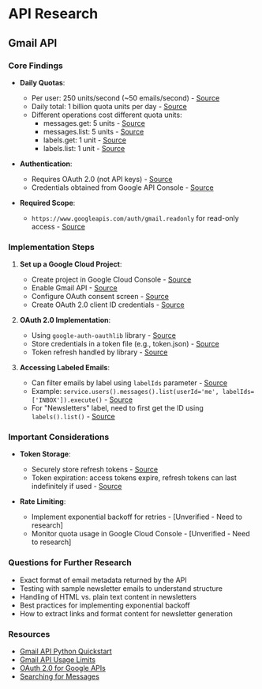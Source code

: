 # API Research

## Gmail API

### Core Findings
- **Daily Quotas**: 
  - Per user: 250 units/second (~50 emails/second) - [Source](https://developers.google.com/gmail/api/reference/quota)
  - Daily total: 1 billion quota units per day - [Source](https://mailtrap.io/blog/send-emails-with-gmail-api/)
  - Different operations cost different quota units:
    - messages.get: 5 units - [Source](https://developers.google.com/gmail/api/reference/quota)
    - messages.list: 5 units - [Source](https://developers.google.com/gmail/api/reference/quota)
    - labels.get: 1 unit - [Source](https://developers.google.com/gmail/api/reference/quota)
    - labels.list: 1 unit - [Source](https://developers.google.com/gmail/api/reference/quota)

- **Authentication**: 
  - Requires OAuth 2.0 (not API keys) - [Source](https://developers.google.com/identity/protocols/oauth2)
  - Credentials obtained from Google API Console - [Source](https://developers.google.com/identity/protocols/oauth2)

- **Required Scope**: 
  - `https://www.googleapis.com/auth/gmail.readonly` for read-only access - [Source](https://developers.google.com/gmail/api/quickstart/python)

### Implementation Steps
1. **Set up a Google Cloud Project**:
   - Create project in Google Cloud Console - [Source](https://developers.google.com/gmail/api/quickstart/python)
   - Enable Gmail API - [Source](https://developers.google.com/gmail/api/quickstart/python)
   - Configure OAuth consent screen - [Source](https://developers.google.com/identity/protocols/oauth2)
   - Create OAuth 2.0 client ID credentials - [Source](https://developers.google.com/identity/protocols/oauth2)

2. **OAuth 2.0 Implementation**:
   - Using `google-auth-oauthlib` library - [Source](https://stackoverflow.com/questions/65695786/gmail-api-how-to-simply-authenticate-a-user-and-get-a-list-of-their-messages)
   - Store credentials in a token file (e.g., token.json) - [Source](https://developers.google.com/gmail/api/quickstart/python)
   - Token refresh handled by library - [Source](https://developers.google.com/gmail/api/quickstart/python)

3. **Accessing Labeled Emails**:
   - Can filter emails by label using `labelIds` parameter - [Source](https://developers.google.com/gmail/api/guides/filtering)
   - Example: `service.users().messages().list(userId='me', labelIds=['INBOX']).execute()` - [Source](https://stackoverflow.com/questions/60750345/gmail-api-unable-to-list-all-mails-by-labels)
   - For "Newsletters" label, need to first get the ID using `labels().list()` - [Source](https://developers.google.com/gmail/api/reference/rest/v1/users.labels/get)

### Important Considerations
- **Token Storage**: 
  - Securely store refresh tokens - [Source](https://developers.google.com/identity/protocols/oauth2)
  - Token expiration: access tokens expire, refresh tokens can last indefinitely if used - [Source](https://developers.google.com/identity/protocols/oauth2)

- **Rate Limiting**: 
  - Implement exponential backoff for retries - [Unverified - Need to research]
  - Monitor quota usage in Google Cloud Console - [Unverified - Need to research]

### Questions for Further Research
- Exact format of email metadata returned by the API
- Testing with sample newsletter emails to understand structure
- Handling of HTML vs. plain text content in newsletters
- Best practices for implementing exponential backoff
- How to extract links and format content for newsletter generation

### Resources
- [Gmail API Python Quickstart](https://developers.google.com/gmail/api/quickstart/python)
- [Gmail API Usage Limits](https://developers.google.com/gmail/api/reference/quota)
- [OAuth 2.0 for Google APIs](https://developers.google.com/identity/protocols/oauth2)
- [Searching for Messages](https://developers.google.com/gmail/api/guides/filtering)